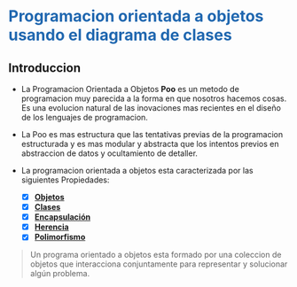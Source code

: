 # <span style="color:#2168b0">Programacion orientada a objetos usando el diagrama de clases </span>


## Introduccion

* La Programacion Orientada a Objetos **Poo** es un metodo de programacion muy parecida a la forma en que nosotros hacemos cosas. Es una evolucion natural de las inovaciones mas recientes en el diseño de los lenguajes de programacion.

* La Poo es mas estructura que las tentativas previas de la programacion estructurada y es mas modular y abstracta que los intentos previos en abstraccion de datos y ocultamiento de detaller.

* La programacion orientada a objetos esta caracterizada por las siguientes Propiedades:

    * [x] **[Objetos](ComponentesClase.md)**
    * [x] **[Clases](ComponentesClase.md)**
    * [x] **[Encapsulación](Encapsulamiento.md)**
    * [x] **[Herencia](Herencia.md)**
    * [x] **[Polimorfismo](Polimorfismo.md)**
   
> Un programa orientado a objetos esta formado por una coleccion de objetos que interacciona conjuntamente para representar y solucionar algún problema.